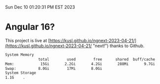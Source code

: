 Sun Dec 10 01:20:31 PM EST 2023

# Angular 16?


This project is live at [https://kusl.github.io/ngnext-2023-04-21/](https://kusl.github.io/ngnext-2023-04-21/ "next!") thanks to Github.

```bash
System Memory
               total        used        free      shared  buff/cache   available
Mem:            15Gi       2.2Gi       4.2Gi       288Mi       9.7Gi        13Gi
Swap:          8.0Gi        17Mi       8.0Gi
System Storage
1.1G	.
```
